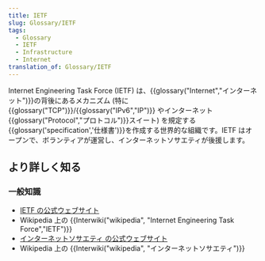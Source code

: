 ```yaml
---
title: IETF
slug: Glossary/IETF
tags:
  - Glossary
  - IETF
  - Infrastructure
  - Internet
translation_of: Glossary/IETF
---
```

Internet Engineering Task Force (IETF) は、{{glossary("Internet","インターネット")}}の背後にあるメカニズム (特に {{glossary("TCP")}}/{{glossary("IPv6","IP")}} やインターネット{{glossary("Protocol","プロトコル")}}スイート) を規定する{{glossary('specification','仕様書')}}を作成する世界的な組織です。IETF はオープンで、ボランティアが運営し、インターネットソサエティが後援します。

## より詳しく知る

### 一般知識

- [IETF の公式ウェブサイト](https://www.ietf.org/)
- Wikipedia 上の {{Interwiki("wikipedia", "Internet Engineering Task Force","IETF")}}
- [インターネットソサエティ の公式ウェブサイト](https://www.internetsociety.org/)
- Wikipedia 上の {{Interwiki("wikipedia", "インターネットソサエティ")}}
